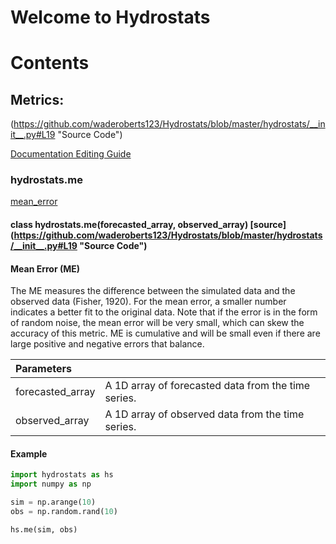 # Welcome to Hydrostats

# Contents

## Metrics:
(https://github.com/waderoberts123/Hydrostats/blob/master/hydrostats/__init__.py#L19 "Source Code")

[Documentation Editing Guide](https://github.com/adam-p/markdown-here/wiki/Markdown-Cheatsheet "Github Markdown Cheatsheet")

### hydrostats.me

[mean_error](#mean_error)
#### class hydrostats.me(forecasted_array, observed_array) [source] (https://github.com/waderoberts123/Hydrostats/blob/master/hydrostats/__init__.py#L19 "Source Code")

#### Mean Error (ME) 
The ME measures the difference between the simulated data and the observed data (Fisher, 1920).  For the mean error, a smaller number indicates a better fit to the original data. Note that if the error is in the form of random noise, the mean error will be very small, which can skew the accuracy of this metric. ME is cumulative and will be small even if there are large positive and negative errors that balance.  

| Parameters      |               |
| :-------------   |:-------------|
| forecasted_array| A 1D array of forecasted data from the time series. |
| observed_array| A 1D array of observed data from the time series.|

#### Example

```python
import hydrostats as hs
import numpy as np

sim = np.arange(10)
obs = np.random.rand(10)

hs.me(sim, obs)
```
